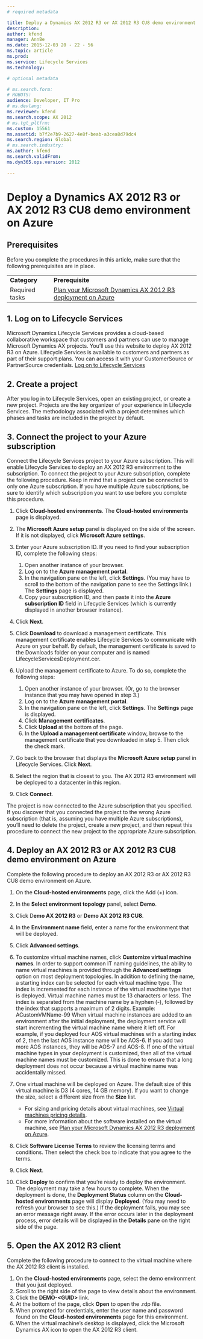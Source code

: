 ```yaml
---
# required metadata

title: Deploy a Dynamics AX 2012 R3 or AX 2012 R3 CU8 demo environment on Azure
description: 
author: kfend
manager: AnnBe
ms.date: 2015-12-03 20 - 22 - 56
ms.topic: article
ms.prod: 
ms.service: Lifecycle Services
ms.technology: 

# optional metadata

# ms.search.form: 
# ROBOTS: 
audience: Developer, IT Pro
# ms.devlang: 
ms.reviewer: kfend
ms.search.scope: AX 2012
# ms.tgt_pltfrm: 
ms.custom: 15561
ms.assetid: b7f2e7b9-2627-4e8f-beab-a3cea8d79dc4
ms.search.region: Global
# ms.search.industry: 
ms.author: kfend
ms.search.validFrom: 
ms.dyn365.ops.version: 2012

---
```


# Deploy a Dynamics AX 2012 R3 or AX 2012 R3 CU8 demo environment on Azure



Prerequisites
-------------

Before you complete the procedures in this article, make sure that the following prerequisites are in place.

|                |                                                                                                                                                                 |
|----------------|-----------------------------------------------------------------------------------------------------------------------------------------------------------------|
| **Category**   | **Prerequisite**                                                                                                                                                |
| Required tasks | [Plan your Microsoft Dynamics AX 2012 R3 deployment on Azure](plan-2012-r3-deployment-azure.md) |

## 1. Log on to Lifecycle Services
Microsoft Dynamics Lifecycle Services provides a cloud-based collaborative workspace that customers and partners can use to manage Microsoft Dynamics AX projects. You’ll use this website to deploy AX 2012 R3 on Azure. Lifecycle Services is available to customers and partners as part of their support plans. You can access it with your CustomerSource or PartnerSource credentials. [Log on to Lifecycle Services](https://lcs.dynamics.com/en/)

## 2. Create a project
After you log in to Lifecycle Services, open an existing project, or create a new project. Projects are the key organizer of your experience in Lifecycle Services. The methodology associated with a project determines which phases and tasks are included in the project by default.

## 3. Connect the project to your Azure subscription
Connect the Lifecycle Services project to your Azure subscription. This will enable Lifecycle Services to deploy an AX 2012 R3 environment to the subscription. To connect the project to your Azure subscription, complete the following procedure. Keep in mind that a project can be connected to only one Azure subscription. If you have multiple Azure subscriptions, be sure to identify which subscription you want to use before you complete this procedure.

1.  Click **Cloud-hosted environments**. The **Cloud-hosted environments** page is displayed.
2.  The **Microsoft Azure setup** panel is displayed on the side of the screen. If it is not displayed, click **Microsoft Azure settings**.
3.  Enter your Azure subscription ID. If you need to find your subscription ID, complete the following steps:
    1.  Open another instance of your browser.
    2.  Log on to the **Azure management portal**.
    3.  In the navigation pane on the left, click **Settings**. (You may have to scroll to the bottom of the navigation pane to see the Settings link.) The **Settings** page is displayed.
    4.  Copy your subscription ID, and then paste it into the **Azure subscription ID** field in Lifecycle Services (which is currently displayed in another browser instance).

4.  Click **Next**.
5.  Click **Download** to download a management certificate. This management certificate enables Lifecycle Services to communicate with Azure on your behalf. By default, the management certificate is saved to the Downloads folder on your computer and is named LifecycleServicesDeployment.cer.
6.  Upload the management certificate to Azure. To do so, complete the following steps:
    1.  Open another instance of your browser. (Or, go to the browser instance that you may have opened in step 3.)
    2.  Log on to the **Azure management portal**.
    3.  In the navigation pane on the left, click **Settings**. The **Settings** page is displayed.
    4.  Click **Management certificates**.
    5.  Click **Upload** at the bottom of the page.
    6.  In the **Upload a management certificate** window, browse to the management certificate that you downloaded in step 5. Then click the check mark.

7.  Go back to the browser that displays the **Microsoft Azure setup** panel in Lifecycle Services. Click **Next**.
8.  Select the region that is closest to you. The AX 2012 R3 environment will be deployed to a datacenter in this region.
9.  Click **Connect**.

The project is now connected to the Azure subscription that you specified. If you discover that you connected the project to the wrong Azure subscription (that is, assuming you have multiple Azure subscriptions), you’ll need to delete the project, create a new project, and then repeat this procedure to connect the new project to the appropriate Azure subscription.

## 4. Deploy an AX 2012 R3 or AX 2012 R3 CU8 demo environment on Azure
Complete the following procedure to deploy an AX 2012 R3 or AX 2012 R3 CU8 demo environment on Azure.

1.  On the **Cloud-hosted environments** page, click the Add (+) icon.
2.  In the **Select environment topology** panel, select **Demo**.
3.  Click D**emo AX 2012 R3** or **Demo AX 2012 R3 CU8**.
4.  In the **Environment name** field, enter a name for the environment that will be deployed.
5.  Click **Advanced settings**.
6.  To customize virtual machine names, click **Customize virtual machine names**. In order to support common IT naming guidelines, the ability to name virtual machines is provided through the **Advanced settings** option on most deployment topologies. In addition to defining the name, a starting index can be selected for each virtual machine type. The index is incremented for each instance of the virtual machine type that is deployed. Virtual machine names must be 13 characters or less. The index is separated from the machine name by a hyphen (-), followed by the index that supports a maximum of 2 digits. Example: ACustomVMName-99 When virtual machine instances are added to an environment after the initial deployment, the deployment service will start incrementing the virtual machine name where it left off. For example, if you deployed four AOS virtual machines with a starting index of 2, then the last AOS instance name will be AOS-6. If you add two more AOS instances, they will be AOS-7 and AOS-8. If one of the virtual machine types in your deployment is customized, then all of the virtual machine names must be customized. This is done to ensure that a long deployment does not occur because a virtual machine name was accidentally missed.
7.  One virtual machine will be deployed on Azure. The default size of this virtual machine is D3 (4 cores, 14 GB memory). If you want to change the size, select a different size from the **Size** list.
    -   For sizing and pricing details about virtual machines, see [Virtual machines pricing details](http://azure.microsoft.com/en-us/pricing/details/virtual-machines/).
    -   For more information about the software installed on the virtual machine, see [Plan your Microsoft Dynamics AX 2012 R3 deployment on Azure](plan-2012-r3-deployment-azure.md).

8.  Click **Software License Terms** to review the licensing terms and conditions. Then select the check box to indicate that you agree to the terms.
9.  Click **Next**.
10. Click **Deploy** to confirm that you’re ready to deploy the environment. The deployment may take a few hours to complete. When the deployment is done, the **Deployment Status** column on the **Cloud-hosted environments** page will display **Deployed**. (You may need to refresh your browser to see this.) If the deployment fails, you may see an error message right away. If the error occurs later in the deployment process, error details will be displayed in the **Details** pane on the right side of the page.

## 5. Open the AX 2012 R3 client
Complete the following procedure to connect to the virtual machine where the AX 2012 R3 client is installed.

1.  On the **Cloud-hosted environments** page, select the demo environment that you just deployed.
2.  Scroll to the right side of the page to view details about the environment.
3.  Click the **DEMO-&lt;GUID&gt;** link.
4.  At the bottom of the page, click **Open** to open the .rdp file.
5.  When prompted for credentials, enter the user name and password found on the **Cloud-hosted environments** page for this environment.
6.  When the virtual machine’s desktop is displayed, click the Microsoft Dynamics AX icon to open the AX 2012 R3 client.


